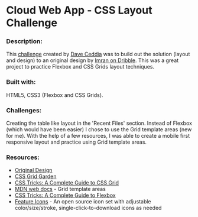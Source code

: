 # Cloud Web App - CSS Layout Challenge 

### Description: 
This [challenge](https://github.com/dceddia/css-layout-challenge) created by [Dave Ceddia](https://daveceddia.com/about/) was to build out the solution (layout and design) to an original design by [Imran on Dribble](https://dribbble.com/shots/10747116-Cloud-Web-App). This was a great project to practice Flexbox and CSS Grids layout techniques. 

### Built with:
HTML5, CSS3 (Flexbox and CSS Grids).

### Challenges:
Creating the table like layout in the 'Recent Files' section. Instead of Flexbox (which would have been easier) I chose to use the Grid template areas (new for me). With the help of a few resources, I was able to create a mobile first responsive layout and practice using Grid template areas. 

### Resources:
- [Original Design](https://dribbble.com/shots/10747116-Cloud-Web-App)
- [CSS Grid Garden](https://cssgridgarden.com/)
- [CSS Tricks: A Complete Guide to CSS Grid](https://css-tricks.com/snippets/css/complete-guide-grid/)
- [MDN web docs](https://developer.mozilla.org/en-US/docs/Web/CSS/grid-template-areas) - Grid template areas
- [CSS Tricks: A Complete Guide to Flexbox](https://css-tricks.com/snippets/css/a-guide-to-flexbox/)
- [Feature Icons](https://feathericons.com/) - An open source icon set with adjustable color/size/stroke, single-click-to-download icons as needed







